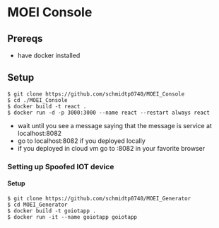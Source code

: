 # MOEI Console

## Prereqs
- have docker installed

## Setup
```
$ git clone https://github.com/schmidtp0740/MOEI_Console
$ cd ./MOEI_Console
$ docker build -t react .
$ docker run -d -p 3000:3000 --name react --restart always react
```
- wait until you see a message saying that the message is service at localhost:8082
- go to localhost:8082 if you deployed locally
- if you deployed in cloud vm go to <public ip address>:8082 in your favorite browser


### Setting up Spoofed IOT device


#### Setup
```
$ git clone https://github.com/schmidtp0740/MOEI_Generator
$ cd MOEI_Generator
$ docker build -t goiotapp .
$ docker run -it --name goiotapp goiotapp
```
